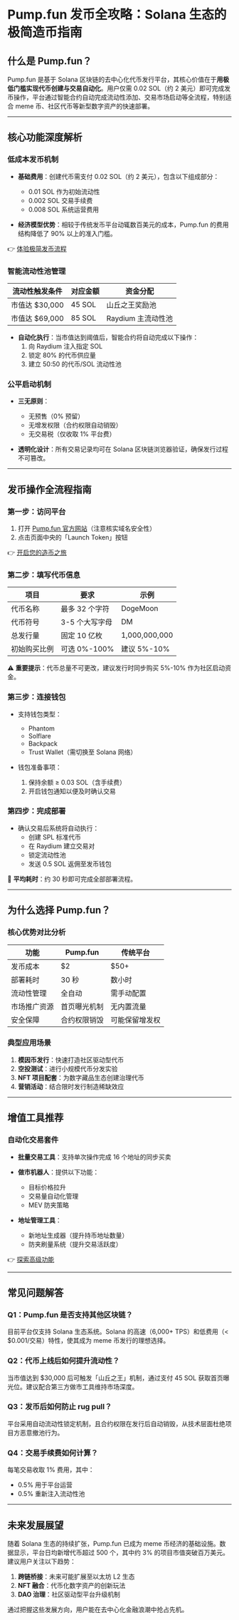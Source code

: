 # Pump.fun 发币全攻略：Solana 生态的极简造币指南

## 什么是 Pump.fun？

Pump.fun 是基于 Solana 区块链的去中心化代币发行平台，其核心价值在于**用极低门槛实现代币创建与交易自动化**。用户仅需 0.02 SOL（约 2 美元）即可完成发币操作，平台通过智能合约自动完成流动性添加、交易市场启动等全流程，特别适合 meme 币、社区代币等新型数字资产的快速部署。

---

## 核心功能深度解析

### 低成本发币机制

- **基础费用**：创建代币需支付 0.02 SOL（约 2 美元），包含以下组成部分：
  - 0.01 SOL 作为初始流动性
  - 0.002 SOL 交易手续费
  - 0.008 SOL 系统运营费用

- **经济模型优势**：相较于传统发币平台动辄数百美元的成本，Pump.fun 的费用结构降低了 90% 以上的准入门槛。

👉 [体验极简发币流程](https://bit.ly/okx_welcome)

### 智能流动性池管理

| 流动性触发条件 | 对应金额 | 资金分配 |
|----------------|----------|----------|
| 市值达 $30,000 | 45 SOL   | 山丘之王奖励池 |
| 市值达 $69,000 | 85 SOL   | Raydium 主流动性池 |

- **自动化执行**：当市值达到阈值后，智能合约将自动完成以下操作：
  1. 向 Raydium 注入指定 SOL
  2. 锁定 80% 的代币供应量
  3. 建立 50:50 的代币/SOL 流动性池

### 公平启动机制

- **三无原则**：
  - 无预售（0% 预留）
  - 无增发权限（合约权限自动销毁）
  - 无交易税（仅收取 1% 平台费）

- **透明化设计**：所有交易记录均可在 Solana 区块链浏览器验证，确保发行过程不可篡改。

---

## 发币操作全流程指南

### 第一步：访问平台

1. 打开 [Pump.fun 官方网站](https://pump.fun/)（注意核实域名安全性）
2. 点击页面中央的「Launch Token」按钮

👉 [开启您的造币之旅](https://bit.ly/okx_welcome)

### 第二步：填写代币信息

| 项目          | 要求                | 示例       |
|---------------|---------------------|------------|
| 代币名称      | 最多 32 个字符      | DogeMoon   |
| 代币符号      | 3-5 个大写字母      | DM         |
| 总发行量      | 固定 10 亿枚        | 1,000,000,000 |
| 初始购买比例  | 可选 0%-100%        | 建议 5%-10% |

⚠️ **重要提示**：代币总量不可更改，建议发行时同步购买 5%-10% 作为社区启动资金。

### 第三步：连接钱包

- 支持钱包类型：
  - Phantom
  - Solflare
  - Backpack
  - Trust Wallet（需切换至 Solana 网络）

- 钱包准备事项：
  1. 保持余额 ≥ 0.03 SOL（含手续费）
  2. 开启钱包通知以便及时确认交易

### 第四步：完成部署

- 确认交易后系统将自动执行：
  - 创建 SPL 标准代币
  - 在 Raydium 建立交易对
  - 锁定流动性池
  - 发送 0.5 SOL 返佣至发币钱包

🚀 **平均耗时**：约 30 秒即可完成全部部署流程。

---

## 为什么选择 Pump.fun？

### 核心优势对比分析

| 功能          | Pump.fun         | 传统平台       |
|---------------|------------------|----------------|
| 发币成本      | $2               | $50+           |
| 部署耗时      | 30 秒            | 数小时         |
| 流动性管理    | 全自动           | 需手动配置     |
| 市场推广资源  | 首页曝光机制     | 无内置流量     |
| 安全保障      | 合约权限销毁     | 可能保留增发权 |

### 典型应用场景

1. **模因币发行**：快速打造社区驱动型代币
2. **空投测试**：进行小规模代币分发实验
3. **NFT 项目配套**：为数字藏品生态创建治理代币
4. **营销活动**：结合限时发行制造稀缺效应

---

## 增值工具推荐

### 自动化交易套件

- **批量交易工具**：支持单次操作完成 16 个地址的同步买卖
- **做市机器人**：提供以下功能：
  - 目标价格拉升
  - 交易量自动化管理
  - MEV 防夹策略

- **地址管理工具**：
  - 新地址生成器（提升持币地址数量）
  - 防夹刷量系统（提升交易活跃度）

👉 [探索高级功能](https://bit.ly/okx_welcome)

---

## 常见问题解答

### Q1：Pump.fun 是否支持其他区块链？

目前平台仅支持 Solana 生态系统。Solana 的高速（6,000+ TPS）和低费用（< $0.001/交易）特性，使其成为 meme 币发行的理想选择。

### Q2：代币上线后如何提升流动性？

当市值达到 $30,000 后可触发「山丘之王」机制，通过支付 45 SOL 获取首页曝光位。建议配合第三方做市工具维持市场深度。

### Q3：发币后如何防止 rug pull？

平台采用自动流动性锁定机制，且合约权限在发行后自动销毁，从技术层面杜绝项目方恶意撤池行为。

### Q4：交易手续费如何计算？

每笔交易收取 1% 费用，其中：
- 0.5% 用于平台运营
- 0.5% 重新注入流动性池

---

## 未来发展展望

随着 Solana 生态的持续扩张，Pump.fun 已成为 meme 币经济的基础设施。数据显示，平台日均新增代币超过 500 个，其中约 3% 的项目市值突破百万美元。建议用户关注以下趋势：

1. **跨链桥接**：未来可能扩展至以太坊 L2 生态
2. **NFT 融合**：代币化数字资产的创新玩法
3. **DAO 治理**：社区驱动型平台升级机制

通过把握这些发展方向，用户能在去中心化金融浪潮中抢占先机。
